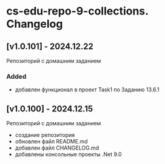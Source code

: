 # cs-edu-repo-9-collections. Changelog

## [v1.0.101] - 2024.12.22

Репозиторий с домашним заданием

### Added

 - добавлен функционал в проект Task1 по Заданию 13.6.1

## [v1.0.100] - 2024.12.15

Репозиторий с домашним заданием

 - создание репозитория
 - обновлен файл README.md
 - добавлен файл CHANGELOG.md
 - добавлены консольные проекты .Net 9.0

